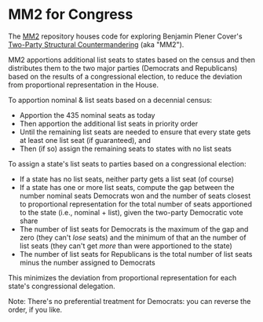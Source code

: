 # MM2 for Congress

The [MM2](https://github.com/alecramsay/MM2) repository houses code for exploring Benjamin Plener Cover's 
[Two-Party Structural Countermandering](https://papers.ssrn.com/sol3/papers.cfm?abstract_id=3891735) 
(aka "MM2").

MM2 apportions additional list seats to states based on the census and then distributes them
to the two major parties (Democrats and Republicans) based on the results of a congressional election,
to reduce the deviation from proportional representation in the House.

To apportion nominal & list seats based on a decennial census:

- Apportion the 435 nominal seats as today
- Then apportion the additional list seats in priority order
- Until the remaining list seats are needed to ensure that every state gets at least one list seat (if guaranteed), and
- Then (if so) assign the remaining seats to states with no list seats 

To assign a state's list seats to parties based on a congressional election:

- If a state has no list seats, neither party gets a list seat (of course)
- If a state has one or more list seats, compute the gap between the number nominal seats Democrats won and the number of seats closest to proportional representation for the total number of seats apportioned to the state (i.e., nominal + list), given the two-party Democratic vote share
- The number of list seats for Democrats is the maximum of the gap and zero (they can't *lose* seats) and the minimum of that an the number of list seats (they can't get *more* than were apportioned to the state)
- The number of list seats for Republicans is the total number of list seats minus the number assigned to Democrats

 This minimizes the deviation from proportional representation for each state's congressional delegation.
 
 Note: There's no preferential treatment for Democrats: you can reverse the order, if you like.